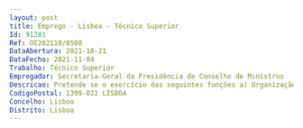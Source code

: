 ```yaml
--- 
layout: post
title: Emprego - Lisboa - Técnico Superior
Id: 91281
Ref: OE202110/0508
DataAbertura: 2021-10-21
DataFecho: 2021-11-04
Trabalho: Técnico Superior
Empregador: Secretaria-Geral da Presidência de Conselho de Ministros
Descricao: Pretende se o exercício das seguintes funções a) Organização de eventos e iniciativas b) Edição de publicações c) Gestão de conteúdos para site e intranet do PlanAPP d) Gestão e desenvolvimento de conteúdos em formato digital e) Comunicação externa f) Gestão e promoção da imagem institucional do PlanAPP g) Promoção da cultura interna e valores do PlanAPP h) Coordenação e acompanhamento de ações de formação profissional.
CodigoPostal: 1399-022 LISBOA
Concelho: Lisboa
Distrito: Lisboa
--- 
```

